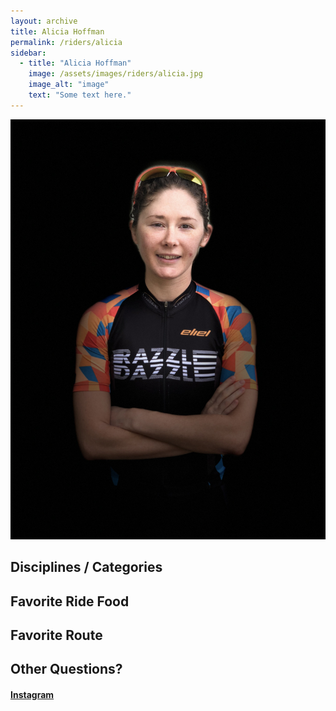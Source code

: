 ```yaml
---
layout: archive
title: Alicia Hoffman
permalink: /riders/alicia
sidebar:
  - title: "Alicia Hoffman"
    image: /assets/images/riders/alicia.jpg
    image_alt: "image"
    text: "Some text here."
---
```


<p align="center">
  <img src="/assets/images/riders/alicia.jpg">
</p>

## Disciplines / Categories

## Favorite Ride Food

## Favorite Route

## Other Questions?

#### [Instagram](https://instagram.com/aliciakadventures)
